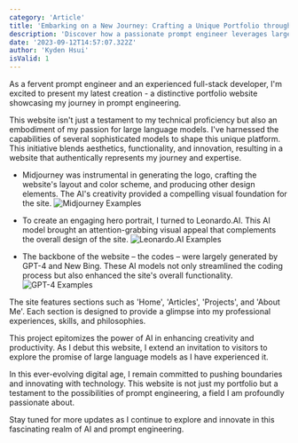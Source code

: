 ```yaml
---
category: 'Article'
title: 'Embarking on a New Journey: Crafting a Unique Portfolio through Prompt Engineering'
description: 'Discover how a passionate prompt engineer leverages large language models to create a captivating, interactive portfolio website. This article delves into the unique process of fusing technology and creativity, revealing an innovative approach to web design and development.'
date: '2023-09-12T14:57:07.322Z'
author: 'Kyden Hsui'
isValid: 1
---
```


As a fervent prompt engineer and an experienced full-stack developer, I'm excited to present my latest creation - a distinctive portfolio website showcasing my journey in prompt engineering.

This website isn't just a testament to my technical proficiency but also an embodiment of my passion for large language models. I've harnessed the capabilities of several sophisticated models to shape this unique platform. This initiative blends aesthetics, functionality, and innovation, resulting in a website that authentically represents my journey and expertise.

* Midjourney was instrumental in generating the logo, crafting the website's layout and color scheme, and producing other design elements. The AI's creativity provided a compelling visual foundation for the site.
  ![Midjourney Examples](https://kydenprompt.tech/assets/blog/embarking-on-a-new-journey/mj.jpg)

* To create an engaging hero portrait, I turned to Leonardo.AI. This AI model brought an attention-grabbing visual appeal that complements the overall design of the site.
  ![Leonardo.AI Examples](https://kydenprompt.tech/assets/blog/embarking-on-a-new-journey/la.jpg)

* The backbone of the website – the codes – were largely generated by GPT-4 and New Bing. These AI models not only streamlined the coding process but also enhanced the site's overall functionality.
  ![GPT-4 Examples](https://kydenprompt.tech/assets/blog/embarking-on-a-new-journey/gpt.jpg)

The site features sections such as 'Home', 'Articles', 'Projects', and 'About Me'. Each section is designed to provide a glimpse into my professional experiences, skills, and philosophies.

This project epitomizes the power of AI in enhancing creativity and productivity. As I debut this website, I extend an invitation to visitors to explore the promise of large language models as I have experienced it.

In this ever-evolving digital age, I remain committed to pushing boundaries and innovating with technology. This website is not just my portfolio but a testament to the possibilities of prompt engineering, a field I am profoundly passionate about.

Stay tuned for more updates as I continue to explore and innovate in this fascinating realm of AI and prompt engineering.
